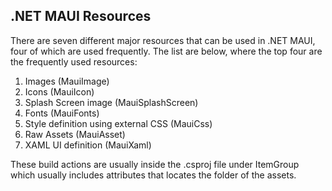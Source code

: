 ## .NET MAUI Resources

There are seven different major resources that can be used in .NET MAUI, four of which are used frequently. The list are below, where the top four are the frequently used resources:

1. Images (MauiImage)
2. Icons (MauiIcon)
3. Splash Screen image (MauiSplashScreen)
4. Fonts (MauiFonts)
5. Style definition using external CSS (MauiCss)
6. Raw Assets (MauiAsset)
7. XAML UI definition (MauiXaml)

These build actions are usually inside the .csproj file under ItemGroup which usually includes attributes that locates the folder of the assets.
